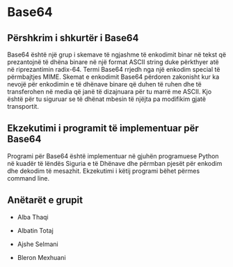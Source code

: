 # Base64

## Përshkrim i shkurtër i Base64
Base64 është një grup i skemave të ngjashme të enkodimit binar në tekst që prezantojnë të dhëna binare në një format ASCII string duke përkthyer atë në riprezantimin radix-64.
Termi Base64 rrjedh nga një enkodim special të përmbajtjes MIME.
Skemat e enkodimit Base64 përdoren zakonisht kur ka nevojë për enkodimin e të dhënave binare që duhen të ruhen dhe të transferohen në media që janë të dizajnuara për tu marrë me ASCII. Kjo është për tu siguruar se të dhënat mbesin të njëjta pa modifikim gjatë transportit. 

## Ekzekutimi i programit të implementuar për Base64
Programi për Base64 është implementuar në gjuhën programuese Python në kuadër të lëndës Siguria e të Dhënave dhe përmban pjesët për enkodim dhe dekodim të mesazhit.
Ekzekutimi i këtij programi bëhet përmes command line.  

## Anëtarët e grupit

- Alba Thaqi

- Albatin Totaj

- Ajshe Selmani

- Bleron Mexhuani



